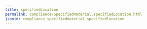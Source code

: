 ```yaml
---
title: specifiedLocation
permalink: compliance/SpecifiedMaterial.specifiedLocation.html
jsonid: compliance_specifiedmaterial_specifiedlocation
---
```

